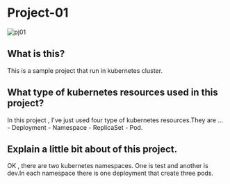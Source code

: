 # Project-01

![pj01](https://user-images.githubusercontent.com/120474799/216073576-96a6633d-9651-4510-bfa4-0ccf9958320d.png)

## What is this?
This is a sample project that run in kubernetes cluster.

## What type of kubernetes resources used in this project?
In this project , I've just used four type of kubernetes resources.They are ...
    - Deployment
    - Namespace
    - ReplicaSet
    - Pod.

## Explain a little bit about of this project.
 OK , there are two kubernetes namespaces. One is test and another is dev.In each namespace there is one deployment that create three pods.
